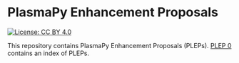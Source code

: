 # PlasmaPy Enhancement Proposals

[![License: CC BY 4.0](https://img.shields.io/badge/License-CC%20BY%204.0-lightgrey.svg)](https://creativecommons.org/licenses/by/4.0/)

This repository contains PlasmaPy Enhancement Proposals (PLEPs).
[PLEP 0](PLEP-0000.md) contains an index of PLEPs.
